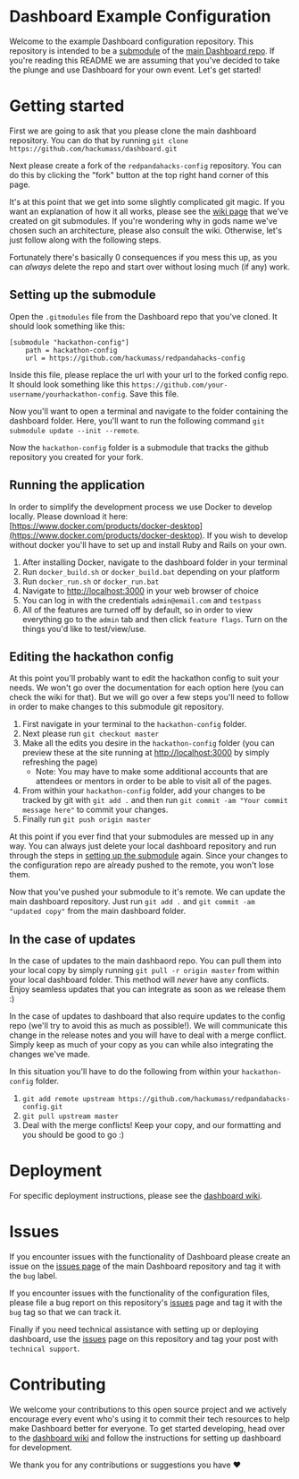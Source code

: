 # Dashboard Example Configuration
Welcome to the example Dashboard configuration repository. This repository is intended to be a [submodule](https://git-scm.com/book/en/v2/Git-Tools-Submodules) of the [main Dashboard repo](https://github.com/hackumass/dashboard). If you're reading this README we are assuming that you've decided to take the plunge and use Dashboard for your own event. Let's get started!

# Getting started
First we are going to ask that you please clone the main dashboard repository. You can do that by running `git clone https://github.com/hackumass/dashboard.git`

Next please create a fork of the `redpandahacks-config` repository. You can do this by clicking the "fork" button at the top right hand corner of this page.

It's at this point that we get into some slightly complicated git magic. If you want an explanation of how it all works, please see the [wiki page](https://github.com/hackumass/redpandahacks-config/wiki/Submodules) that we've created on git submodules. If you're wondering why in gods name we've chosen such an architecture, please also consult the wiki. Otherwise, let's just follow along with the following steps.

Fortunately there's basically 0 consequences if you mess this up, as you can _always_ delete the repo and start over without losing much (if any) work.

## Setting up the submodule
Open the `.gitmodules` file from the Dashboard repo that you've cloned. It should look something like this:
```
[submodule "hackathon-config"]
    path = hackathon-config
    url = https://github.com/hackumass/redpandahacks-config
```
Inside this file, please replace the url with your url to the forked config repo. It should look something like this `https://github.com/your-username/yourhackathon-config`. Save this file.

Now you'll want to open a terminal and navigate to the folder containing the dashboard folder. Here, you'll want to run the following command `git submodule update --init --remote`.

Now the `hackathon-config` folder is a submodule that tracks the github repository you created for your fork.

## Running the application
In order to simplify the development process we use Docker to develop locally. Please download it here: [https://www.docker.com/products/docker-desktop](https://www.docker.com/products/docker-desktop). If you wish to develop without docker you'll have to set up and install Ruby and Rails on your own.

1. After installing Docker, navigate to the dashboard folder in your terminal
2. Run `docker_build.sh` or `docker_build.bat` depending on your platform
3. Run `docker_run.sh` or `docker_run.bat`
4. Navigate to [http://localhost:3000](http://localhost:3000) in your web browser of choice
5. You can log in with the credentials `admin@email.com` and `testpass`
6. All of the features are turned off by default, so in order to view everything go to the `admin` tab and then click `feature flags`. Turn on the things you'd like to test/view/use.

## Editing the hackathon config
At this point you'll probably want to edit the hackathon config to suit your needs. We won't go over the documentation for each option here (you can check the wiki for that). But we will go over a few steps you'll need to follow in order to make changes to this submodule git repository.

1. First navigate in your terminal to the `hackathon-config` folder.
2. Next please run `git checkout master`
3. Make all the edits you desire in the `hackathon-config` folder (you can preview these at the site running at [http://localhost:3000](http://localhost:3000) by simply refreshing the page)
    - Note: You may have to make some additional accounts that are attendees or mentors in order to be able to visit all of the pages.
4. From within your `hackathon-config` folder, add your changes to be tracked by git with `git add .` and then run `git commit -am "Your commit message here"` to commit your changes.
5. Finally run `git push origin master`

At this point if you ever find that your submodules are messed up in any way. You can always just delete your local dashboard repository and run through the steps in [setting up the submodule](#setting-up-the-submodule) again. Since your changes to the configuration repo are already pushed to the remote, you won't lose them.

Now that you've pushed your submodule to it's remote. We can update the main dashboard repository. Just run `git add .` and `git commit -am "updated copy"` from the main dashboard folder.

## In the case of updates
In the case of updates to the main dashbaord repo. You can pull them into your local copy by simply running `git pull -r origin master` from within your local dashboard folder. This method will _never_ have any conflicts. Enjoy seamless updates that you can integrate as soon as we release them :)

In the case of updates to dashboard that also require updates to the config repo (we'll try to avoid this as much as possible!). We will communicate this change in the release notes and you will have to deal with a merge conflict. Simply keep as much of your copy as you can while also integrating the changes we've made.

In this situation you'll have to do the following from within your `hackathon-config` folder.
1. `git add remote upstream https://github.com/hackumass/redpandahacks-config.git`
2. `git pull upstream master`
3. Deal with the merge conflicts! Keep your copy, and our formatting and you should be good to go :)

# Deployment
For specific deployment instructions, please see the [dashboard wiki](https://github.com/hackumass/dashboard/wiki/%5BUsers%5D-Deployment).

# Issues
If you encounter issues with the functionality of Dashboard please create an issue on the [issues page](https://github.com/hackumass/dashboard/issues) of the main Dashboard repository and tag it with the `bug` label.

If you encounter issues with the functionality of the configuration files, please file a bug report on this repository's [issues](https://github.com/hackumass/redpandahacks-config/issues) page and tag it with the `bug` tag so that we can track it.

Finally if you need technical assistance with setting up or deploying dashboard, use the [issues](https://github.com/hackumass/redpandhacks-config/issues) page on this repository and tag your post with `technical support`.

# Contributing
We welcome your contributions to this open source project and we actively encourage every event who's using it to commit their tech resources to help make Dashboard better for everyone. To get started developing, head over to the [dashboard wiki](https://github.com/hackumass/dashboard/wiki) and follow the instructions for setting up dashboard for development.

We thank you for any contributions or suggestions you have ❤️
